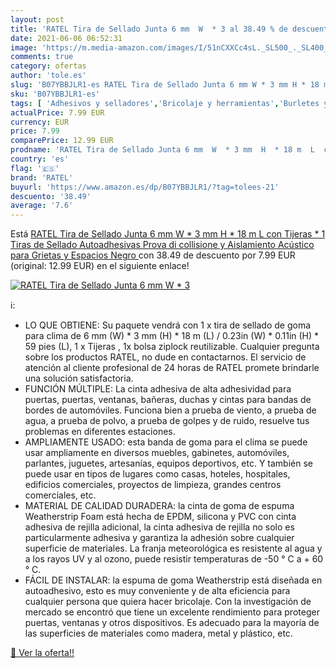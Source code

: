 ```yaml
---
layout: post
title: 'RATEL Tira de Sellado Junta 6 mm  W  * 3 al 38.49 % de descuento'
date: 2021-06-06 06:52:31
image: 'https://m.media-amazon.com/images/I/51nCXXCc4sL._SL500_._SL400_.jpg'
comments: true
category: ofertas
author: 'tole.es'
slug: 'B07YBBJLR1-es RATEL Tira de Sellado Junta 6 mm W * 3 mm H * 18 m L con...'
sku: 'B07YBBJLR1-es'
tags: [ 'Adhesivos y selladores','Bricolaje y herramientas','Burletes y aislantes para puertas','Cintas adhesivas','Cintas adhesivas selladoras','Ferretería','Ferretería y cerrojos para puertas','ratel','tijeras', ]
actualPrice: 7.99 EUR
currency: EUR
price: 7.99
comparePrice: 12.99 EUR
prodname: 'RATEL Tira de Sellado Junta 6 mm  W  * 3 mm  H  * 18 m  L  con Tijeras * 1  Tiras de Sellado Autoadhesivas Prova di collisione y Aislamiento Acústico para Grietas y Espacios  Negro '
country: 'es'
flag: '🇪🇸'
brand: 'RATEL'
buyurl: 'https://www.amazon.es/dp/B07YBBJLR1/?tag=tolees-21'
descuento: '38.49'
average: '7.6'
---
```


Está [RATEL Tira de Sellado Junta 6 mm  W  * 3 mm  H  * 18 m  L  con Tijeras * 1  Tiras de Sellado Autoadhesivas Prova di collisione y Aislamiento Acústico para Grietas y Espacios  Negro ](https://www.amazon.es/dp/B07YBBJLR1/?tag=tolees-21) con 38.49 de descuento por 7.99 EUR (original: 12.99 EUR) en el siguiente enlace!

[![RATEL Tira de Sellado Junta 6 mm  W  * 3](https://m.media-amazon.com/images/I/51nCXXCc4sL._SL500_._SL400_.jpg)](https://www.amazon.es/dp/B07YBBJLR1/?tag=tolees-21)

ℹ️:

- LO QUE OBTIENE: Su paquete vendrá con 1 x tira de sellado de goma para clima de 6 mm (W) * 3 mm (H) * 18 m (L) / 0.23in (W) * 0.11in (H) * 59 pies (L), 1 x Tijeras , 1x bolsa ziplock reutilizable. Cualquier pregunta sobre los productos RATEL, no dude en contactarnos. El servicio de atención al cliente profesional de 24 horas de RATEL promete brindarle una solución satisfactoria.
- FUNCIÓN MÚLTIPLE: La cinta adhesiva de alta adhesividad para puertas, puertas, ventanas, bañeras, duchas y cintas para bandas de bordes de automóviles. Funciona bien a prueba de viento, a prueba de agua, a prueba de polvo, a prueba de golpes y de ruido, resuelve tus problemas en diferentes estaciones.
- AMPLIAMENTE USADO: esta banda de goma para el clima se puede usar ampliamente en diversos muebles, gabinetes, automóviles, parlantes, juguetes, artesanías, equipos deportivos, etc. Y también se puede usar en tipos de lugares como casas, hoteles, hospitales, edificios comerciales, proyectos de limpieza, grandes centros comerciales, etc.
- MATERIAL DE CALIDAD DURADERA: la cinta de goma de espuma Weatherstrip Foam está hecha de EPDM, silicona y PVC con cinta adhesiva de rejilla adicional, la cinta adhesiva de rejilla no solo es particularmente adhesiva y garantiza la adhesión sobre cualquier superficie de materiales. La franja meteorológica es resistente al agua y a los rayos UV y al ozono, puede resistir temperaturas de -50 ° C a + 60 ° C.
- FÁCIL DE INSTALAR: la espuma de goma Weatherstrip está diseñada en autoadhesivo, esto es muy conveniente y de alta eficiencia para cualquier persona que quiera hacer bricolaje. Con la investigación de mercado se encontró que tiene un excelente rendimiento para proteger puertas, ventanas y otros dispositivos. Es adecuado para la mayoría de las superficies de materiales como madera, metal y plástico, etc.

[🛒 Ver la oferta!!](https://www.amazon.es/dp/B07YBBJLR1/?tag=tolees-21)
